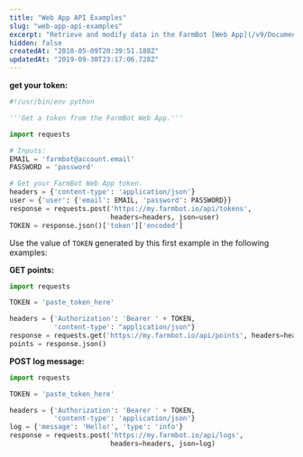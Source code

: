 ```yaml
---
title: "Web App API Examples"
slug: "web-app-api-examples"
excerpt: "Retrieve and modify data in the FarmBot [Web App](/v9/Documentation/web-app.md) using Python"
hidden: false
createdAt: "2018-05-09T20:39:51.188Z"
updatedAt: "2019-09-30T23:17:06.728Z"
---
```



__get your token:__

```python
#!/usr/bin/env python

'''Get a token from the FarmBot Web App.'''

import requests

# Inputs:
EMAIL = 'farmbot@account.email'
PASSWORD = 'password'

# Get your FarmBot Web App token.
headers = {'content-type': 'application/json'}
user = {'user': {'email': EMAIL, 'password': PASSWORD}}
response = requests.post('https://my.farmbot.io/api/tokens',
                         headers=headers, json=user)
TOKEN = response.json()['token']['encoded']
```

Use the value of `TOKEN` generated by this first example in the following examples:


__GET points:__

```python
import requests

TOKEN = 'paste_token_here'

headers = {'Authorization': 'Bearer ' + TOKEN,
           'content-type': "application/json"}
response = requests.get('https://my.farmbot.io/api/points', headers=headers)
points = response.json()
```




__POST log message:__

```python
import requests

TOKEN = 'paste_token_here'

headers = {'Authorization': 'Bearer ' + TOKEN,
           'content-type': 'application/json'}
log = {'message': 'Hello!', 'type': 'info'}
response = requests.post('https://my.farmbot.io/api/logs',
                         headers=headers, json=log)
```

